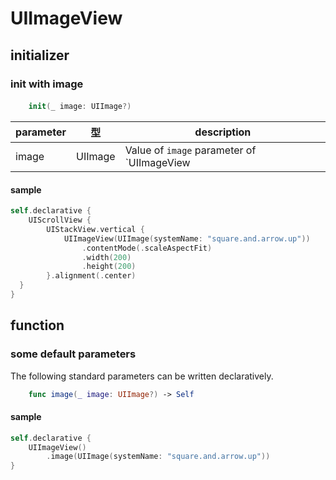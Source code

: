 # UIImageView

## initializer

### init with image

#### 
```swift
    init(_ image: UIImage?)
```

|  parameter | 型 | description |
| ---- | ---- | ---- |
| image | UIImage | Value of `image` parameter of `UIImageView |


#### sample

```swift
self.declarative {
    UIScrollView {
        UIStackView.vertical {
            UIImageView(UIImage(systemName: "square.and.arrow.up"))
                .contentMode(.scaleAspectFit)
                .width(200)
                .height(200)
        }.alignment(.center)
  }
}
```

## function

### some default parameters

The following standard parameters can be written declaratively.

```swift
    func image(_ image: UIImage?) -> Self
```

#### sample

```swift
self.declarative {
    UIImageView()
        .image(UIImage(systemName: "square.and.arrow.up"))
}
```